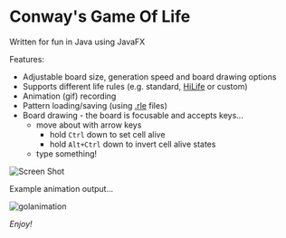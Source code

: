 # Conway's Game Of Life

Written for fun in Java using JavaFX

Features:
+ Adjustable board size, generation speed and board drawing options
+ Supports different life rules (e.g. standard, [HiLife](http://www.conwaylife.com/wiki/HighLife) or custom)
+ Animation (gif) recording
+ Pattern loading/saving (using [.rle](http://www.conwaylife.com/wiki/Rle) files)
+ Board drawing - the board is focusable and accepts keys...
  + move about with arrow keys
    + hold `Ctrl` down to set cell alive
    + hold `Alt+Ctrl` down to invert cell alive states
  + type something!

![Screen Shot](https://user-images.githubusercontent.com/13290974/31513269-c3568be6-af85-11e7-8e20-450ab6cead37.png)

Example animation output...

![golanimation](https://user-images.githubusercontent.com/13290974/31552671-11ea1296-b030-11e7-8e7f-f537ec1f9bad.gif)

_Enjoy!_
